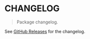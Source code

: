 # CHANGELOG

> Package changelog.

See [GitHub Releases](https://github.com/stdlib-js/stats-base-dists-laplace-stdev/releases) for the changelog.